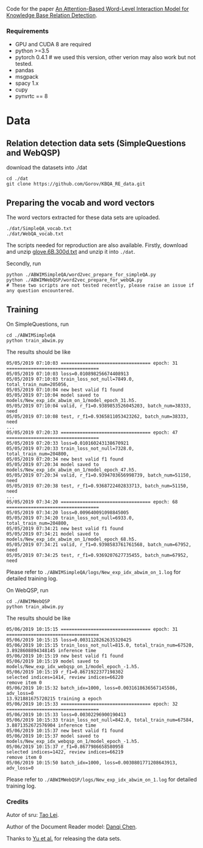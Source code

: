 Code for the paper [An Attention-Based Word-Level Interaction Model for Knowledge Base Relation Detection](https://ieeexplore.ieee.org/document/8546730). 


### Requirements
- GPU and CUDA 8 are required
- python >=3.5 
- pytorch 0.4.1 # we used this version, other verion may also work but not tested.   
- pandas
- msgpack
- spacy 1.x
- cupy
- pynvrtc == 8

# Data
## Relation detection data sets (SimpleQuestions and WebQSP)
download the datasets into ./dat
```
cd ./dat
git clone https://github.com/Gorov/KBQA_RE_data.git 
``` 

## Preparing the vocab and word vectors
The word vectors extracted for these data sets are uploaded. 
```
./dat/SimpleQA_vocab.txt
./dat/WebQA_vocab.txt
```
The scripts needed for reproduction are also available. 
Firstly, download and unzip [glove.6B.300d.txt](http://nlp.stanford.edu/data/wordvecs/glove.6B.zip) and unzip it into  `./dat`. 

Secondly, run 
```
python ./ABWIMSimpleQA/word2vec_prepare_for_simpleQA.py
python ./ABWIMWebQSP/word2vec_prepare_for_webQA.py
# These two scripts are not tested recently, please raise an issue if any question encountered.
``` 


## Training
On SimpleQuestions, run 
```
cd ./ABWIMSimpleQA
python train_abwim.py
```

The results should be like 
```
05/05/2019 07:10:03 ================================= epoch: 31 ==================================
05/05/2019 07:10:03 loss=0.010898256674408913
05/05/2019 07:10:03 train_loss_not_null=7849.0, total_train_num=205056,
05/05/2019 07:10:04 new best valid f1 found
05/05/2019 07:10:04 model saved to models/New_exp_idx_abwim_on_1/model_epoch_31.h5.
05/05/2019 07:10:04 valid, r_f1=0.9389853526045203, batch_num=38333, need
05/05/2019 07:10:08 test, r_f1=0.9365811053423262, batch_num=38333, need
...
05/05/2019 07:20:33 ================================= epoch: 47 ==================================
05/05/2019 07:20:33 loss=0.010160243138670921
05/05/2019 07:20:33 train_loss_not_null=7328.0, total_train_num=204800,
05/05/2019 07:20:34 new best valid f1 found
05/05/2019 07:20:34 model saved to models/New_exp_idx_abwim_on_1/model_epoch_47.h5.
05/05/2019 07:20:34 valid, r_f1=0.9394703656998739, batch_num=51150, need
05/05/2019 07:20:38 test, r_f1=0.9368722402833713, batch_num=51150, need  
...
05/05/2019 07:34:20 ================================= epoch: 68 ==================================
05/05/2019 07:34:20 loss=0.009640091098845005
05/05/2019 07:34:20 train_loss_not_null=6933.0, total_train_num=204800,
05/05/2019 07:34:21 new best valid f1 found
05/05/2019 07:34:21 model saved to models/New_exp_idx_abwim_on_1/model_epoch_68.h5.
05/05/2019 07:34:21 valid, r_f1=0.9398583761761568, batch_num=67952, need
05/05/2019 07:34:25 test, r_f1=0.9369207627735455, batch_num=67952, need  
```
Please refer to `./ABWIMSimpleQA/logs/New_exp_idx_abwim_on_1.log` for detailed training log.

On WebQSP, run 
```
cd ./ABWIMWebQSP
python train_abwim.py
```
The results should be like 
```
05/06/2019 10:15:15 ================================= epoch: 31 ==================================
05/06/2019 10:15:15 loss=0.0031128262635320425
05/06/2019 10:15:15 train_loss_not_null=815.0, total_train_num=67520,
3.8928608894348145 inference time
05/06/2019 10:15:19 new best valid f1 found
05/06/2019 10:15:19 model saved to models/New_exp_idx_webqsp_on_1/model_epoch_-1.h5.
05/06/2019 10:15:19 r_f1=0.8671922377198302
selected indices=1414, review indices=66220
remove item 0
05/06/2019 10:15:32 batch_idx=1000, loss=0.0031618636567145586, adv_loss=0
13.921881675720215 training a epoch
05/06/2019 10:15:33 ================================= epoch: 32 ==================================
05/06/2019 10:15:33 loss=0.00302296900190413
05/06/2019 10:15:33 train_loss_not_null=842.0, total_train_num=67584,
3.8871352672576904 inference time
05/06/2019 10:15:37 new best valid f1 found
05/06/2019 10:15:37 model saved to models/New_exp_idx_webqsp_on_1/model_epoch_-1.h5.
05/06/2019 10:15:37 r_f1=0.8677986658580958
selected indices=1422, review indices=66219
remove item 0
05/06/2019 10:15:50 batch_idx=1000, loss=0.0030801771208643913, adv_loss=0
```
Please refer to `./ABWIMWebQSP/logs/New_exp_idx_abwim_on_1.log` for detailed training log.

 

 


### Credits
Autor of sru: [Tao Lei](https://github.com/taolei87/sru).

Author of the Document Reader model: [Danqi Chen](https://github.com/danqi).

Thanks to [Yu et al.](http://arxiv.org/abs/1704.06194) for releasing the data sets.  


 
 
  
